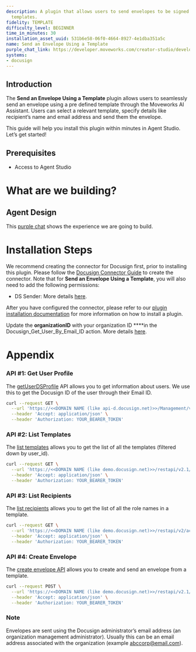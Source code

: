 ```yaml
---
description: A plugin that allows users to send envelopes to be signed using pre-defined
  templates.
fidelity: TEMPLATE
difficulty_level: BEGINNER
time_in_minutes: 30
installation_asset_uuid: 531b6e58-06f0-4664-8927-4e1dba351a5c
name: Send an Envelope Using a Template
purple_chat_link: https://developer.moveworks.com/creator-studio/developer-tools/purple-chat/?conversation=%7B%22startTimestamp%22%3A%2211%3A43+AM%22%2C%22messages%22%3A%5B%7B%22parts%22%3A%5B%7B%22richText%22%3A%22%3Cp%3EI+need+to+send+an+NDA+for+signature+via+Docusign%3C%2Fp%3E%22%7D%5D%2C%22role%22%3A%22user%22%7D%2C%7B%22parts%22%3A%5B%7B%22richText%22%3A%22%3Cp%3EI+can+help+you+with+that.+Here+are+some+relevant+templates+available%3A%3C%2Fp%3E%22%7D%2C%7B%22richText%22%3A%22%3Cp%3E1.+NDA+for+Clients%3Cbr%3E%5Cn2.+NDA+for+Vendors%3C%2Fp%3E%22%7D%2C%7B%22richText%22%3A%22%3Cp%3EPlease+confirm+which+template+you+would+like+to+use%3C%2Fp%3E%22%7D%5D%2C%22role%22%3A%22assistant%22%7D%2C%7B%22parts%22%3A%5B%7B%22richText%22%3A%22NDA+for+Clients%22%7D%5D%2C%22role%22%3A%22user%22%7D%2C%7B%22parts%22%3A%5B%7B%22richText%22%3A%22%3Cp%3EOkay%2C+you%27ve+selected+the+NDA+for+Clients+template.+Can+you+confirm+the+recipient%27s+name+and+email+address%3F%3C%2Fp%3E%22%7D%5D%2C%22role%22%3A%22assistant%22%7D%2C%7B%22parts%22%3A%5B%7B%22richText%22%3A%22%3Cp%3EJohn+Doe%2C+johndoe%40example.com%3C%2Fp%3E%22%7D%5D%2C%22role%22%3A%22user%22%7D%2C%7B%22parts%22%3A%5B%7B%22richText%22%3A%22%3Cp%3EHere+are+the+details%3A%3Cbr%3E%5Cn%3Cstrong%3ETemplate%3A%3C%2Fstrong%3E+NDA+for+Clients%3C%2Fp%3E%5Cn%3Cp%3E%3Cstrong%3ERecipient%27s+Name%3A+%3C%2Fstrong%3EJohn+Doe%3Cbr%3E%5Cn%3Cstrong%3ERecipient%27s+Email%3A%3C%2Fstrong%3E+johndoe%40example.com%3Cbr%3E%5CnDo+you+want+to+send+the+NDA+now%3F%3C%2Fp%3E%22%7D%5D%2C%22role%22%3A%22assistant%22%7D%2C%7B%22parts%22%3A%5B%7B%22richText%22%3A%22Send+NDA%22%7D%5D%2C%22role%22%3A%22user%22%7D%2C%7B%22parts%22%3A%5B%7B%22richText%22%3A%22%3Cp%3EOkay%21+I%27ve+sent+the+NDA+to+johndoe%40example.com.%26nbsp%3B%3C%2Fp%3E%22%7D%2C%7B%22citations%22%3A%5B%7B%22citationTitle%22%3A%22NDA%22%2C%22connectorName%22%3A%22docusign%22%7D%5D%7D%5D%2C%22role%22%3A%22assistant%22%7D%5D%7D
systems:
- docusign
---
```

## Introduction

The **Send an Envelope Using a Template** plugin allows users to seamlessly send an envelope using a pre defined template through the Moveworks AI Assistant. Users can select a relevant template, specify details like recipient’s name and email address and send them the envelope. 

This guide will help you install this plugin within minutes in Agent Studio. Let’s get started!

## Prerequisites

- Access to Agent Studio

# What are we building?

## Agent Design

This [purple chat](https://developer.moveworks.com/creator-studio/developer-tools/purple-chat/?conversation=%7B%22startTimestamp%22%3A%2211%3A43+AM%22%2C%22messages%22%3A%5B%7B%22parts%22%3A%5B%7B%22richText%22%3A%22%3Cp%3EI+need+to+send+an+NDA+for+signature+via+Docusign%3C%2Fp%3E%22%7D%5D%2C%22role%22%3A%22user%22%7D%2C%7B%22parts%22%3A%5B%7B%22richText%22%3A%22%3Cp%3EI+can+help+you+with+that.+Here+are+some+relevant+templates+available%3A%3C%2Fp%3E%22%7D%2C%7B%22richText%22%3A%22%3Cp%3E1.+NDA+for+Clients%3Cbr%3E%5Cn2.+NDA+for+Vendors%3C%2Fp%3E%22%7D%2C%7B%22richText%22%3A%22%3Cp%3EPlease+confirm+which+template+you+would+like+to+use%3C%2Fp%3E%22%7D%5D%2C%22role%22%3A%22assistant%22%7D%2C%7B%22parts%22%3A%5B%7B%22richText%22%3A%22NDA+for+Clients%22%7D%5D%2C%22role%22%3A%22user%22%7D%2C%7B%22parts%22%3A%5B%7B%22richText%22%3A%22%3Cp%3EOkay%2C+you%27ve+selected+the+NDA+for+Clients+template.+Can+you+confirm+the+recipient%27s+name+and+email+address%3F%3C%2Fp%3E%22%7D%5D%2C%22role%22%3A%22assistant%22%7D%2C%7B%22parts%22%3A%5B%7B%22richText%22%3A%22%3Cp%3EJohn+Doe%2C+johndoe%40example.com%3C%2Fp%3E%22%7D%5D%2C%22role%22%3A%22user%22%7D%2C%7B%22parts%22%3A%5B%7B%22richText%22%3A%22%3Cp%3EHere+are+the+details%3A%3Cbr%3E%5Cn%3Cstrong%3ETemplate%3A%3C%2Fstrong%3E+NDA+for+Clients%3C%2Fp%3E%5Cn%3Cp%3E%3Cstrong%3ERecipient%27s+Name%3A+%3C%2Fstrong%3EJohn+Doe%3Cbr%3E%5Cn%3Cstrong%3ERecipient%27s+Email%3A%3C%2Fstrong%3E+johndoe%40example.com%3Cbr%3E%5CnDo+you+want+to+send+the+NDA+now%3F%3C%2Fp%3E%22%7D%2C%7B%22buttons%22%3A%5B%7B%22buttonText%22%3A%22Send+NDA%22%2C%22style%22%3A%22filled%22%7D%2C%7B%22buttonText%22%3A%22Edit+Details%22%2C%22style%22%3A%22outlined%22%7D%2C%7B%22buttonText%22%3A%22Cancel%22%2C%22style%22%3A%22outlined%22%7D%5D%7D%5D%2C%22role%22%3A%22assistant%22%7D%2C%7B%22parts%22%3A%5B%7B%22richText%22%3A%22Send+NDA%22%7D%5D%2C%22role%22%3A%22user%22%7D%2C%7B%22parts%22%3A%5B%7B%22richText%22%3A%22%3Cp%3EOkay%21+I%27ve+sent+the+NDA+to+johndoe%40example.com.%26nbsp%3B%3C%2Fp%3E%22%7D%2C%7B%22citations%22%3A%5B%7B%22citationTitle%22%3A%22NDA%22%2C%22connectorName%22%3A%22docusign%22%7D%5D%7D%5D%2C%22role%22%3A%22assistant%22%7D%5D%7D) shows the experience we are going to build.

# Installation Steps

We recommend creating the connector for Docusign first, prior to installing this plugin. Please follow the [Docusign Connector Guide](https://developer.moveworks.com/marketplace/package/?id=docusign#how-to-implement) to create the connector. Note that for **Send an Envelope Using a Template**, you will also need to add the following permissions:

- DS Sender: More details [here](https://support.docusign.com/s/document-item?language=en_US&_gl=1*1jinp81*_gcl_au*MzM2MjUzNjg0LjE3NDc5ODkzNzguODAxMjkzMTMuMTc0ODI1MTA5Ni4xNzQ4MjUxMTc0&bundleId=pik1583277475390&topicId=pof1583277362435.html&_LANG=enus).

After you have configured the connector, please refer to our [plugin installation documentation](https://help.moveworks.com/docs/ai-agent-marketplace) for more information on how to install a plugin. 

Update the **organizationID** with your organization ID ****in the Docusign_Get_User_By_Email_ID action. More details [here](https://support.docusign.com/s/document-item?language=en_US&bundleId=rrf1583359212854&topicId=tif1583359135245.html&_LANG=enus). 

# Appendix

### **API #1: Get User Profile**

The [getUserDSProfile](https://developers.docusign.com/docs/admin-api/reference/usermanagement/multiproductusermanagement/getuserdsprofile/#:~:text=Code:%20200%20Description:%20OK) API allows you to get information about users. We use this to get the Docusign ID of the user through their Email ID. 

```bash
curl --request GET \
  --url 'https://<<DOMAIN NAME (like api-d.docusign.net)>>/Management/v2.1/organizations/{organizationId}/users/{userId}/dsprofile' \
  --header 'Accept: application/json' \
  --header 'Authorization: YOUR_BEARER_TOKEN'

```

### **API #2: List Templates**

The [list templates](https://developers.docusign.com/docs/esign-rest-api/reference/templates/templates/list/) allows you to get the list of all the templates (filtered down by user_id).

```bash
curl --request GET \
  --url 'https://<<DOMAIN NAME (like demo.docusign.net)>>/restapi/v2.1/accounts/{accountId}/templates' \
  --header 'Accept: application/json' \
  --header 'Authorization: YOUR_BEARER_TOKEN'
```

### **API #3: List Recipients**

The [list recipients](https://developers.docusign.com/docs/esign-rest-api/reference/envelopes/enveloperecipients/list/) allows you to get the list of all the role names in a template.

```bash
curl --request GET \
  --url 'https://<<DOMAIN NAME (like demo.docusign.net)>>/restapi/v2/accounts/{accountId}/envelopes/{templateId}/recipients?include_tabs=false&include_extended=true' \
  --header 'Accept: application/json' \
  --header 'Authorization: YOUR_BEARER_TOKEN'
```

### **API #4: Create Envelope**

The [create envelope API](https://developers.docusign.com/docs/esign-rest-api/reference/envelopes/envelopes/create/) allows you to create and send an envelope from a template.

```bash
curl --request POST \
  --url 'https://<<DOMAIN NAME (like demo.docusign.net)>>/restapi/v2.1/accounts/{accountId}/envelopes' \
  --header 'Accept: application/json' \
  --header 'Authorization: YOUR_BEARER_TOKEN'
```

### Note

Envelopes are sent using the Docusign administrator’s email address (an organization management administrator). Usually this can be an email address associated with the organization (example abccorp@email.com).